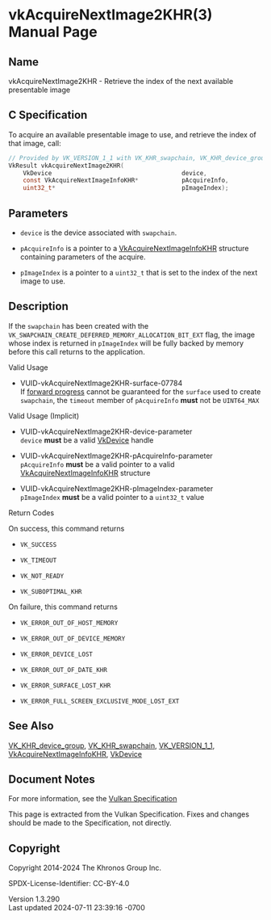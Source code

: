 # vkAcquireNextImage2KHR(3) Manual Page

## Name

vkAcquireNextImage2KHR - Retrieve the index of the next available
presentable image



## <a href="#_c_specification" class="anchor"></a>C Specification

To acquire an available presentable image to use, and retrieve the index
of that image, call:

``` c
// Provided by VK_VERSION_1_1 with VK_KHR_swapchain, VK_KHR_device_group with VK_KHR_swapchain
VkResult vkAcquireNextImage2KHR(
    VkDevice                                    device,
    const VkAcquireNextImageInfoKHR*            pAcquireInfo,
    uint32_t*                                   pImageIndex);
```

## <a href="#_parameters" class="anchor"></a>Parameters

- `device` is the device associated with `swapchain`.

- `pAcquireInfo` is a pointer to a
  [VkAcquireNextImageInfoKHR](https://registry.khronos.org/vulkan/specs/1.3-extensions/man/html/VkAcquireNextImageInfoKHR.html) structure
  containing parameters of the acquire.

- `pImageIndex` is a pointer to a `uint32_t` that is set to the index of
  the next image to use.

## <a href="#_description" class="anchor"></a>Description

If the `swapchain` has been created with the
`VK_SWAPCHAIN_CREATE_DEFERRED_MEMORY_ALLOCATION_BIT_EXT` flag, the image
whose index is returned in `pImageIndex` will be fully backed by memory
before this call returns to the application.

Valid Usage

- <a href="#VUID-vkAcquireNextImage2KHR-surface-07784"
  id="VUID-vkAcquireNextImage2KHR-surface-07784"></a>
  VUID-vkAcquireNextImage2KHR-surface-07784  
  If <a
  href="https://registry.khronos.org/vulkan/specs/1.3-extensions/html/vkspec.html#swapchain-acquire-forward-progress"
  target="_blank" rel="noopener">forward progress</a> cannot be
  guaranteed for the `surface` used to create `swapchain`, the `timeout`
  member of `pAcquireInfo` **must** not be `UINT64_MAX`

Valid Usage (Implicit)

- <a href="#VUID-vkAcquireNextImage2KHR-device-parameter"
  id="VUID-vkAcquireNextImage2KHR-device-parameter"></a>
  VUID-vkAcquireNextImage2KHR-device-parameter  
  `device` **must** be a valid [VkDevice](https://registry.khronos.org/vulkan/specs/1.3-extensions/man/html/VkDevice.html) handle

- <a href="#VUID-vkAcquireNextImage2KHR-pAcquireInfo-parameter"
  id="VUID-vkAcquireNextImage2KHR-pAcquireInfo-parameter"></a>
  VUID-vkAcquireNextImage2KHR-pAcquireInfo-parameter  
  `pAcquireInfo` **must** be a valid pointer to a valid
  [VkAcquireNextImageInfoKHR](https://registry.khronos.org/vulkan/specs/1.3-extensions/man/html/VkAcquireNextImageInfoKHR.html) structure

- <a href="#VUID-vkAcquireNextImage2KHR-pImageIndex-parameter"
  id="VUID-vkAcquireNextImage2KHR-pImageIndex-parameter"></a>
  VUID-vkAcquireNextImage2KHR-pImageIndex-parameter  
  `pImageIndex` **must** be a valid pointer to a `uint32_t` value

Return Codes

On success, this command returns  
- `VK_SUCCESS`

- `VK_TIMEOUT`

- `VK_NOT_READY`

- `VK_SUBOPTIMAL_KHR`

On failure, this command returns  
- `VK_ERROR_OUT_OF_HOST_MEMORY`

- `VK_ERROR_OUT_OF_DEVICE_MEMORY`

- `VK_ERROR_DEVICE_LOST`

- `VK_ERROR_OUT_OF_DATE_KHR`

- `VK_ERROR_SURFACE_LOST_KHR`

- `VK_ERROR_FULL_SCREEN_EXCLUSIVE_MODE_LOST_EXT`

## <a href="#_see_also" class="anchor"></a>See Also

[VK_KHR_device_group](https://registry.khronos.org/vulkan/specs/1.3-extensions/man/html/VK_KHR_device_group.html),
[VK_KHR_swapchain](https://registry.khronos.org/vulkan/specs/1.3-extensions/man/html/VK_KHR_swapchain.html),
[VK_VERSION_1_1](https://registry.khronos.org/vulkan/specs/1.3-extensions/man/html/VK_VERSION_1_1.html),
[VkAcquireNextImageInfoKHR](https://registry.khronos.org/vulkan/specs/1.3-extensions/man/html/VkAcquireNextImageInfoKHR.html),
[VkDevice](https://registry.khronos.org/vulkan/specs/1.3-extensions/man/html/VkDevice.html)

## <a href="#_document_notes" class="anchor"></a>Document Notes

For more information, see the <a
href="https://registry.khronos.org/vulkan/specs/1.3-extensions/html/vkspec.html#vkAcquireNextImage2KHR"
target="_blank" rel="noopener">Vulkan Specification</a>

This page is extracted from the Vulkan Specification. Fixes and changes
should be made to the Specification, not directly.

## <a href="#_copyright" class="anchor"></a>Copyright

Copyright 2014-2024 The Khronos Group Inc.

SPDX-License-Identifier: CC-BY-4.0

Version 1.3.290  
Last updated 2024-07-11 23:39:16 -0700
